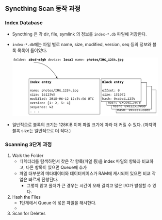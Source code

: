 ## Syncthing Scan 동작 과정

### Index Database
- Syncthing 은 각 dir, file, symlink 의 정보를 `index-*.db` 파일에 저장한다.
- `index-*.db`에는 파일 별로 name, size, modified, version, seq 등의 정보와 블록 목록이 들어있다.

    ![img.png](img.png)
- 일반적으로 블록의 크기는 128KiB 이며 파일 크기에 따라 더 커질 수 있다. (마지막 블록 size는 일반적으로 더 작다.)
### Scanning 3단계 과정
1. Walk the Folder
   - 디렉터리를 탐색하면서 찾은 각 항목(파일 등)을 index 파일의 항복과 비교하고, 다른 항목이 있으면 Queue에 추가
   - 파일 대부분의 메타데이터와 데이터베이스가 RAM에 캐시되어 있으면 비교 작업은 빠르게 진행된다.
     - 그렇지 않고 폴더가 큰 경우는 시간이 오래 걸리고 많은 I/O가 발생할 수 있다.
2. Hash the Files
   - 1단계에서 Queue 에 넣은 파일을 해시한다.
   - 
3. Scan for Deletes